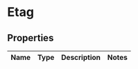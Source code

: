 
# Etag

## Properties
Name | Type | Description | Notes
------------ | ------------- | ------------- | -------------



